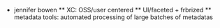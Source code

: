 * jennifer bowen
** XC: OSS/user centered 
** UI/faceted + frbrized
** metadata tools: automated processing of large batches of metadatas